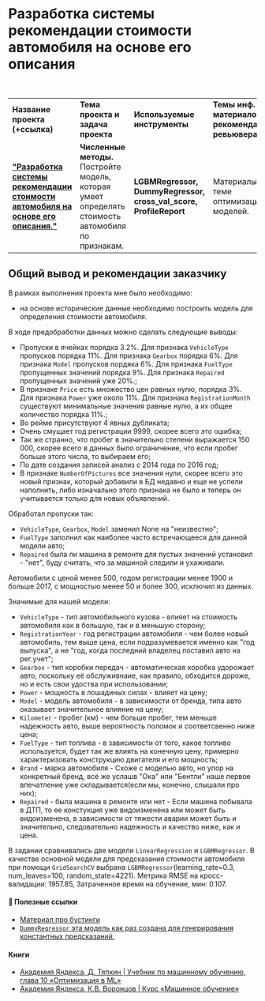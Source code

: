 # Разработка системы рекомендации стоимости автомобиля на основе его описания

<br/>
<table>
    <tr>
        <td><b>Название проекта (+ссылка)</b></td>
        <td><b>Тема проекта и задача проекта</b></td>
        <td><b>Используемые инструменты</b></td>
        <td><b>Темы инф. материалов и рекомендации ревьювера</b></td>
    </tr>
    <tr>
        <td><a href="https://github.com/DinoWithPython/ds_practicum_projects/blob/main/Определение%20стоимости%20автомобилей/08%20Определение%20стоимости%20автомобилей.ipynb" target="_blank"><b>"Разработка системы рекомендации стоимости автомобиля на основе его описания."</b></a></td>
        <td><b>Численные методы.</b> Постройте модель, которая умеет определять стоимость автомобиля по признакам.</td>
        <td><b>LGBMRegressor, DummyRegressor, cross_val_score, ProfileReport </b></td>
        <td>Материалы по теме оптимизации моделей.</td>
    </tr>
</table>

## Общий вывод и рекомендации заказчику
В рамках выполнения проекта мне было необходимо:
* на основе исторические данные необходимо построить модель для определения стоимости автомобиля.

В ходе предобработки данных можно сделать следующие выводы:
* Пропуски в ячейках порядка 3.2%. Для признака `VehicleType` пропусков порядка 11%. Для признака `Gearbox` порядка 6%. Для признака `Model` пропусков пордяка 6%. Для признака `FuelType` пропущенных значений порядка 9%. Для признака `Repaired` пропущенных значений уже 20%.;    
* В признаке `Price` есть множество цен равных нулю, порядка 3%. Для признака `Power` уже около 11%. Для признака `RegistrationMonth` существуют минимальные значения равные нулю, а их общее количество порядка 11%.;     
* Во рейме присутствуют 4 явных дубликата;    
* Очень смущает год регистрации 9999, скорее всего это ошибка;    
* Так же странно, что пробег в значительно степени выражается 150 000, скорее всего в данных было ограничение, что если пробег больше этого числа, то выбираем его;
* По дате создания записей анализ с 2014 года по 2016 год;
* В признаке `NumberOfPictures` все значения нули, скорее всего это новый признак, который добавили в БД недавно и еще не успели наполнить, либо изначально этого признака не было и теперь он учитывается только для новых объявлений.

Обработал пропуски так:
* `VehicleType`, `Gearbox`, `Model` заменил None на "неизвестно";
* `FuelType` заполнил как наиболее часто встречающееся для данной модели авто;
* `Repaired` была ли машина в ремонте для пустых значений установил - "нет", буду считать, что за машиной следили и ухаживали.

Автомобили с ценой менее 500, годом регистрации менее 1900 и больше 2017, с мощностью менее 50 и более 300, исключил из данных.

Значимые для нашей модели:
* `VehicleType` - тип автомобильного кузова - влияет на стоимость автомобиля как в большую, так и в меньшую сторону;
* `RegistrationYear` - год регистрации автомобиля - чем более новый автомобиль, тем выше цена, если подразумевается именно как "год выпуска", а не "год, когда последний владелец поставил авто на рег.учет";
* `Gearbox` - тип коробки передач - автоматическая коробка удорожает авто, поскольку её обслуживнаие, как правило, обходится дороже, но и есть свои удоства при использовании;
* `Power` - мощность в лошадиных силах - влияет на цену;
* `Model` - модель автомобиля - в зависимости от бренда, типа авто оказывает значительное влияние на цену;
* `Kilometer` - пробег (км) - чем больше пробег, тем меньше надежность авто, выше вероятность поломок и соответсвенно ниже цена;
* `FuelType` - тип топлива - в зависимости от того, какое топливо используется, будет так же влиять на конечную цену, примерно характеризовать конструкцию двигателя и его мощность;
* `Brand` - марка автомобиля - Схоже с моделью авто, но упор на конкретный бренд, всё же услашв "Ока" или "Бентли" наше первое впечатление уже складывается(если мы, конечно, слышали про них);
* `Repaired` - была машина в ремонте или нет - Если машина побывала в ДТП, то ее констукция уже видоизменена или может быть видоизменена, в зависимости от тяжести аварии может быть и значительно, следовательно надежность и качество ниже, как и цена.


В задании сравнивались две модели `LinearRegression` и `LGBMRegressor`. В качестве основной модели для предсказания стоимости автомобиля при помощи `GridSearchCV` выбрана `LGBMRegressor`(learning_rate=0.3, num_leaves=100, random_state=4221). Метрика RMSE на кросс-валидации: 1957.85, Затраченное время на обучение, мин: 0.107. 

#### 📖 **Полезные ссылки**

* [Материал про бустинги](https://habr.com/ru/companies/ods/articles/327250/)
* [`DummyRegressor` эта модель как раз создана для генерирования константных предсказаний.](https://scikit-learn.org/stable/modules/generated/sklearn.dummy.DummyRegressor.html)

#### Книги
* [Академия Яндекса, Д. Тяпкин | Учебник по машинному обучению, глава 10 «Оптимизация в ML»](https://academy.yandex.ru/handbook/ml/article/optimizaciya-v-ml)
* [Академия Яндекса, К.В. Воронцов | Курс «Машинное обучение»](https://www.youtube.com/playlist?list=PLww5O9qI8iPP-mZf8mCMff3eMWFBHr0m1)
